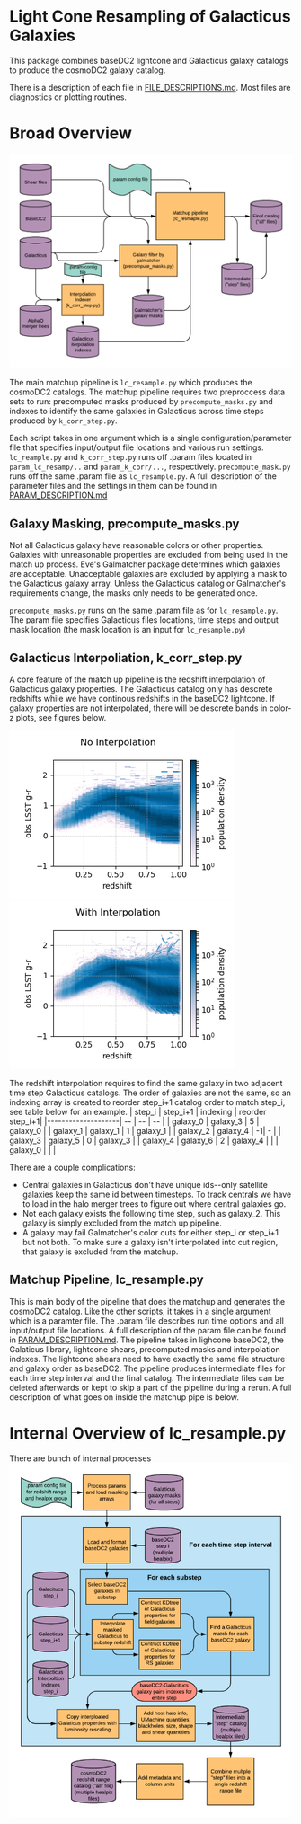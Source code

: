 Light Cone Resampling of Galacticus Galaxies
============================================

This package combines baseDC2 lightcone and Galacticus galaxy catalogs to produce
the cosmoDC2 galaxy catalog.  

There is a description of each file in
[FILE_DESCRIPTIONS.md](FILE_DESCRIPTIONS.md). Most files are diagnostics
or plotting routines.

Broad Overview
=================

![Blackbox Overview](doc_figures/Matchup%20Pipeline.png)

The main matchup pipeline is `lc_resample.py` which produces
the cosmoDC2 catalogs. The matchup pipeline requires two preproccess data sets to run: precomputed masks produced by `precompute_masks.py` and indexes to identify the same galaxies in Galacticus across time steps produced by `k_corr_step.py`.

Each script takes in one argument which is a single configuration/parameter file that
specifies input/output file locations and various run
settings. `lc_reample.py` and `k_corr_step.py` runs off .param files
located in `param_lc_resamp/..` and `param_k_corr/...`,
respectively. `precompute_mask.py` runs off the same .param file as
`lc_resample.py`. A full description of the parameter files and the settings in them can be
found in [PARAM_DESCRIPTION.md](PARAM_DESCRIPTION.md)

Galaxy Masking, precompute_masks.py
-------------------
Not all Galacticus galaxy have reasonable colors or other properties. Galaxies with unreasonable properties are excluded from being used in the match up process. Eve's Galmatcher package determines which galaxies are acceptable. Unacceptable galaxies are excluded by applying a mask to the Galacticus galaxy array. Unless the Galacticus catalog or Galmatcher's requirements change, the masks only needs to be generated once.

`precompute_masks.py` runs on the same .param file as for `lc_resample.py`. The param file specifies Galacticus files locations, time steps and output mask location (the mask location is an input for `lc_resample.py`)

Galacticus Interpoliation, k_corr_step.py
--------------
A core feature of the match up pipeline is the redshift interpolation of Galacticus galaxy properties. The Galacticus catalog only has descrete redshifts while we have continous redshifts in the baseDC2 lightcone. If galaxy properties are not interpolated, there will be descrete bands in color-z plots, see figures below.

![](doc_figures/redshift_no_interpolation.png)![](doc_figures/redshift_interpolation.png)

The redshift interpolation requires to find the same galaxy in two adjacent time step Galacticus catalogs. The order of galaxies are not the same, so an indexing array is created to reorder step_i+1 catalog order to match step_i, see table below for an example. 
| step_i | step_i+1 | indexing | reorder step_i+1|
|--------------------| -- | -- | -- |
| galaxy_0 | galaxy_3 | 5 | galaxy_0 |
| galaxy_1 | galaxy_1 | 1 | galaxy_1 |
| galaxy_2 | galaxy_4 | -1| - |
| galaxy_3 | galaxy_5 | 0 | galaxy_3 |
| galaxy_4 | galaxy_6 | 2 | galaxy_4 |
|      | galaxy_0 |  | |

There are a couple complications:
* Central galaxies in Galacticus don't have unique ids--only satellite galaxies keep the same id between timesteps. To track centrals we have to load in the halo merger trees to figure out where central galaxies go. 
* Not each galaxy exists the following time step, such as galaxy_2. This galaxy is simply excluded from the match up pipeline.
* A galaxy may fail Galmatcher's color cuts for either step_i or step_i+1 but not both. To make sure a galaxy isn't interpolated into cut region, that galaxy is excluded from the matchup.

Matchup Pipeline, lc_resample.py
--------------
 This is main body of the pipeline that does the matchup and generates the cosmoDC2 catalog. Like the other scripts, it takes in a single argument which is a paramter file. The .param file describes run time options and all input/output file locations. A full description of the param file can be found in [PARAM_DESCRIPTION.md](PARAM_DESCRIPTION.md). The pipeline takes in lighcone baseDC2, the Galaticus library, lightcone shears, precomputed masks and interpolation indexes. The lightcone shears need to have exactly the same file structure and galaxy order as baseDC2. The pipeline produces intermediate files for each time step interval and the final catalog. The intermediate files can be deleted afterwards or kept to skip a part of the pipeline during a rerun. A full description of what goes on inside the matchup pipe is below.


Internal Overview of lc_resample.py
=================

There are bunch of internal processes 
![Whitebox Overview](doc_figures/Internal%20Matchup%20Pipeline.png)

